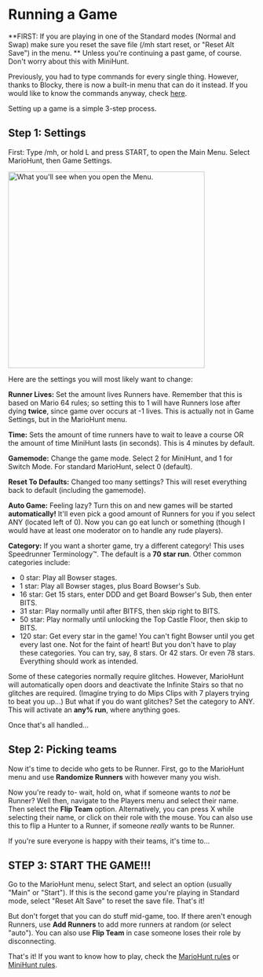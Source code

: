 # Running a Game
**FIRST: If you are playing in one of the Standard modes (Normal and Swap) make sure you reset the save file (/mh start reset, or "Reset Alt Save") in the menu. ** Unless you're continuing a past game, of course. Don't worry about this with MiniHunt.

Previously, you had to type commands for every single thing. However, thanks to Blocky, there is now a built-in menu that can do it instead. If you would like to know the commands anyway, check [here](commands.md).

Setting up a game is a simple 3-step process.
## Step 1: Settings
First: Type /mh, or hold L and press START, to open the Main Menu. Select MarioHunt, then Game Settings.

<img src="img/menu.png" alt="What you'll see when you open the Menu." width="400"/>

Here are the settings you will most likely want to change:

**Runner Lives:** Set the amount lives Runners have.
Remember that this is based on Mario 64 rules; so setting this to 1 will have Runners lose after dying **twice**, since game over occurs at -1 lives.
This is actually not in Game Settings, but in the MarioHunt menu.

**Time:** Sets the amount of time runners have to wait to leave a course OR the amount of time MiniHunt lasts (in seconds).
This is 4 minutes by default.

**Gamemode:** Change the game mode. Select 2 for MiniHunt, and 1 for Switch Mode.
For standard MarioHunt, select 0 (default).

**Reset To Defaults:** Changed too many settings? This will reset everything back to default (including the gamemode).

**Auto Game:** Feeling lazy? Turn this on and new games will be started **automatically!** It'll even pick a good amount of Runners for you if you select ANY (located left of 0).
Now you can go eat lunch or something (though I would have at least one moderator on to handle any rude players).

**Category:** If you want a shorter game, try a different category!
This uses Speedrunner Terminology™. The default is a **70 star run**. Other common categories include:
  - 0 star: Play all Bowser stages.
  - 1 star: Play all Bowser stages, plus Board Bowser's Sub.
  - 16 star: Get 15 stars, enter DDD and get Board Bowser's Sub, then enter BITS.
  - 31 star: Play normally until after BITFS, then skip right to BITS.
  - 50 star: Play normally until unlocking the Top Castle Floor, then skip to BITS.
  - 120 star: Get every star in the game! You can't fight Bowser until you get every last one. Not for the faint of heart!
But you don't have to play these categories. You can try, say, 8 stars. Or 42 stars. Or even 78 stars. Everything should work as intended.

Some of these categories normally require glitches. However, MarioHunt will automatically open doors and deactivate the Infinite Stairs so that no glitches are required.
(Imagine trying to do Mips Clips with 7 players trying to beat you up...)
But what if you do want glitches? Set the category to ANY. This will activate an **any% run**, where anything goes.

Once that's all handled...
## Step 2: Picking teams
Now it's time to decide who gets to be Runner.
First, go to the MarioHunt menu and use **Randomize Runners** with however many you wish.

Now you're ready to- wait, hold on, what if someone wants to *not* be Runner?
Well then, navigate to the Players menu and select their name. Then select the **Flip Team** option. Alternatively, you can press X while selecting their name, or click on their role with the mouse.
You can also use this to flip a Hunter to a Runner, if someone *really* wants to be Runner.

If you're sure everyone is happy with their teams, it's time to...
## STEP 3: START THE GAME!!!
Go to the MarioHunt menu, select Start, and select an option (usually "Main" or "Start"). If this is the second game you're playing in Standard mode, select "Reset Alt Save" to reset the save file. That's it!

But don't forget that you can do stuff mid-game, too. If there aren't enough Runners, use **Add Runners** to add more runners at random (or select "auto").
You can also use **Flip Team** in case someone loses their role by disconnecting.

That's it! If you want to know how to play, check the [MarioHunt rules](rules.md) or [MiniHunt rules](mini.md).